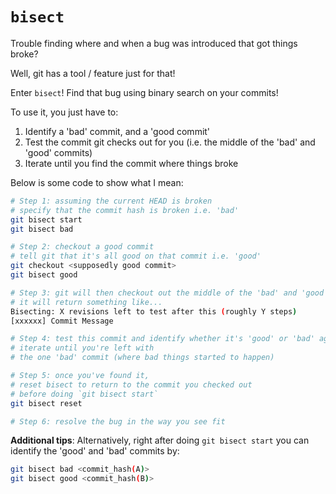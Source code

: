 # `bisect`

Trouble finding where and when a bug was introduced that got things broke?

Well, git has a tool / feature just for that!

Enter `bisect`! Find that bug using binary search on your commits!

To use it, you just have to:

1. Identify a 'bad' commit, and a 'good commit'
2. Test the commit git checks out for you (i.e. the middle of the 'bad' and 'good' commits)
3. Iterate until you find the commit where things broke

Below is some code to show what I mean:
```sh
# Step 1: assuming the current HEAD is broken
# specify that the commit hash is broken i.e. 'bad'
git bisect start
git bisect bad

# Step 2: checkout a good commit
# tell git that it's all good on that commit i.e. 'good'
git checkout <supposedly good commit>
git bisect good

# Step 3: git will then checkout out the middle of the 'bad' and 'good' commits
# it will return something like...
Bisecting: X revisions left to test after this (roughly Y steps)
[xxxxxx] Commit Message

# Step 4: test this commit and identify whether it's 'good' or 'bad' again.
# iterate until you're left with
# the one 'bad' commit (where bad things started to happen)

# Step 5: once you've found it,
# reset bisect to return to the commit you checked out
# before doing `git bisect start`
git bisect reset

# Step 6: resolve the bug in the way you see fit
```


**Additional tips**: Alternatively, right after doing `git bisect start` you can identify the 'good' and 'bad' commits by:
```sh
git bisect bad <commit_hash(A)>
git bisect good <commit_hash(B)>
```

